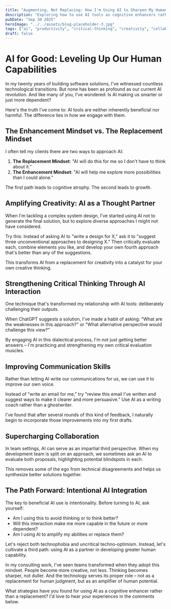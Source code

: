 ```yaml
---
title: "Augmenting, Not Replacing: How I'm Using AI to Sharpen My Human Edge in Tech"
description: "Exploring how to use AI tools as cognitive enhancers rather than replacements, focusing on strategies for amplifying human creativity, critical thinking, and collaboration in software development."
pubDate: "Sep 30 2025"
heroImage: "../../assets/blog-placeholder-3.jpg"
tags: ["ai", "productivity", "critical-thinking", "creativity", "collaboration", "human-ai-interaction"]
draft: false
---
```


# AI for Good: Leveling Up Our Human Capabilities

In my twenty years of building software solutions, I've witnessed countless technological transitions. But none has been as profound as our current AI revolution. And like many of you, I've wondered: Is AI making us smarter or just more dependent?

Here's the truth I've come to: AI tools are neither inherently beneficial nor harmful. The difference lies in how we engage with them.

## The Enhancement Mindset vs. The Replacement Mindset

I often tell my clients there are two ways to approach AI:

1. **The Replacement Mindset**: "AI will do this for me so I don't have to think about it."
2. **The Enhancement Mindset**: "AI will help me explore more possibilities than I could alone."

The first path leads to cognitive atrophy. The second leads to growth.

## Amplifying Creativity: AI as a Thought Partner

When I'm tackling a complex system design, I've started using AI not to generate the final solution, but to explore diverse approaches I might not have considered.

Try this: Instead of asking AI to "write a design for X," ask it to "suggest three unconventional approaches to designing X." Then critically evaluate each, combine elements you like, and develop your own fourth approach that's better than any of the suggestions.

This transforms AI from a replacement for creativity into a catalyst for your own creative thinking.

## Strengthening Critical Thinking Through AI Interaction

One technique that's transformed my relationship with AI tools: deliberately challenging their outputs.

When ChatGPT suggests a solution, I've made a habit of asking: "What are the weaknesses in this approach?" or "What alternative perspective would challenge this view?"

By engaging AI in this dialectical process, I'm not just getting better answers – I'm practicing and strengthening my own critical evaluation muscles.

## Improving Communication Skills

Rather than letting AI write our communications for us, we can use it to improve our own voice.

Instead of "write an email for me," try "review this email I've written and suggest ways to make it clearer and more persuasive." Use AI as a writing coach rather than a ghostwriter.

I've found that after several rounds of this kind of feedback, I naturally begin to incorporate those improvements into my first drafts.

## Supercharging Collaboration

In team settings, AI can serve as an impartial third perspective. When my development team is split on an approach, we sometimes ask an AI to evaluate both proposals, highlighting potential blindspots in each.

This removes some of the ego from technical disagreements and helps us synthesize better solutions together.

## The Path Forward: Intentional AI Integration

The key to beneficial AI use is intentionality. Before turning to AI, ask yourself:
- Am I using this to avoid thinking or to think better?
- Will this interaction make me more capable in the future or more dependent?
- Am I using AI to amplify my abilities or replace them?

Let's reject both technophobia and uncritical techno-optimism. Instead, let's cultivate a third path: using AI as a partner in developing greater human capability.

In my consulting work, I've seen teams transformed when they adopt this mindset. People become more creative, not less. Thinking becomes sharper, not duller. And the technology serves its proper role – not as a replacement for human judgment, but as an amplifier of human potential.

What strategies have you found for using AI as a cognitive enhancer rather than a replacement? I'd love to hear your experiences in the comments below.
